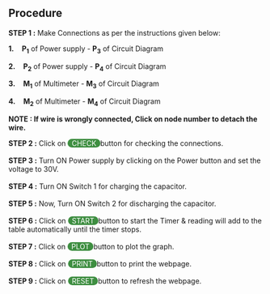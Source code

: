 ## Procedure<br>
    
**STEP 1 :** Make Connections as per the instructions given below:</p>
        <p><b>1.</b>&nbsp; &nbsp; <b>P<sub>1</sub></b> of Power supply - <b>P<sub>3</sub></b> of Circuit Diagram</p> 
        <p><b>2.</b>&nbsp; &nbsp; <b>P<sub>2</sub></b> of Power supply - <b>P<sub>4</sub></b> of Circuit Diagram</p>
        <p><b>3.</b>&nbsp; &nbsp; <b>M<sub>1</sub></b> of Multimeter - <b>M<sub>3</sub></b> of Circuit Diagram</p>
        <p><b>4.</b>&nbsp; &nbsp; <b>M<sub>2</sub></b> of Multimeter - <b>M<sub>4</sub></b> of Circuit Diagram</p> 
        

<p><b>NOTE : If wire is wrongly connected, Click on node number to detach the wire.</b></p>

**STEP 2 :** Click on <span style="border-radius: 20px;
    background: #3e8e41;color: white;cursor: pointer;outline: none;">&nbsp; CHECK&nbsp; </span>button for checking the connections.<br><br>
**STEP 3 :** Turn ON Power supply by clicking on the Power button and set the voltage to 30V.<br><br>
**STEP 4 :** Turn ON Switch 1 for charging the capacitor.<br><br>
**STEP 5 :** Now, Turn ON Switch 2 for discharging the capacitor.<br><br>
**STEP 6 :** Click on <span style="border-radius: 20px;background: #3e8e41;color: white;cursor: pointer;outline: none;">&nbsp; START&nbsp; </span> button to start the Timer & reading will add to the table automatically until the timer stops.<br><br>
**STEP 7 :** Click on <span style="border-radius: 20px;background: #3e8e41;color: white;cursor: pointer;outline: none;">&nbsp; PLOT&nbsp; </span> button to plot the graph.<br><br>
**STEP 8 :** Click on  <span style="border-radius: 20px;
    background: #3e8e41;color: white;cursor: pointer;outline: none;">&nbsp;  PRINT&nbsp; </span> button to print the webpage.<br><br>
**STEP 9 :** Click on  <span style="border-radius: 20px;
    background: #3e8e41;color: white;cursor: pointer;outline: none;">&nbsp;  RESET&nbsp; </span> button to refresh the webpage.<br><br>  

 
